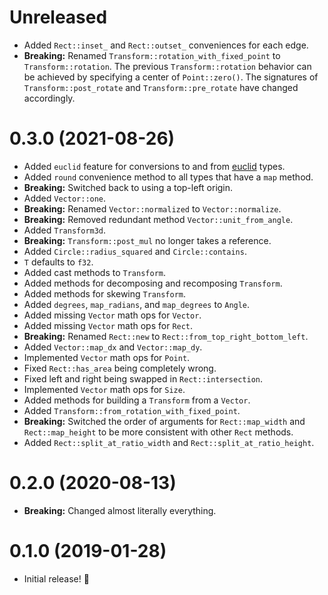 # Unreleased

- Added `Rect::inset_` and `Rect::outset_` conveniences for each edge.
- **Breaking:** Renamed `Transform::rotation_with_fixed_point` to `Transform::rotation`. The previous `Transform::rotation` behavior can be achieved by specifying a center of `Point::zero()`. The signatures of `Transform::post_rotate` and `Transform::pre_rotate` have changed accordingly.

# 0.3.0 (2021-08-26)

- Added `euclid` feature for conversions to and from [euclid](https://github.com/servo/euclid) types.
- Added `round` convenience method to all types that have a `map` method.
- **Breaking:** Switched back to using a top-left origin.
- Added `Vector::one`.
- **Breaking:** Renamed `Vector::normalized` to `Vector::normalize`.
- **Breaking:** Removed redundant method `Vector::unit_from_angle`.
- Added `Transform3d`.
- **Breaking:** `Transform::post_mul` no longer takes a reference.
- Added `Circle::radius_squared` and `Circle::contains`.
- `T` defaults to `f32`.
- Added cast methods to `Transform`.
- Added methods for decomposing and recomposing `Transform`.
- Added methods for skewing `Transform`.
- Added `degrees`, `map_radians`, and `map_degrees` to `Angle`.
- Added missing `Vector` math ops for `Vector`.
- Added missing `Vector` math ops for `Rect`.
- **Breaking:** Renamed `Rect::new` to `Rect::from_top_right_bottom_left`.
- Added `Vector::map_dx` and `Vector::map_dy`.
- Implemented `Vector` math ops for `Point`.
- Fixed `Rect::has_area` being completely wrong.
- Fixed left and right being swapped in `Rect::intersection`.
- Implemented `Vector` math ops for `Size`.
- Added methods for building a `Transform` from a `Vector`.
- Added `Transform::from_rotation_with_fixed_point`.
- **Breaking:** Switched the order of arguments for `Rect::map_width` and `Rect::map_height` to be more consistent with other `Rect` methods.
- Added `Rect::split_at_ratio_width` and `Rect::split_at_ratio_height`.

# 0.2.0 (2020-08-13)

- **Breaking:** Changed almost literally everything.

# 0.1.0 (2019-01-28)

- Initial release! 🎉
